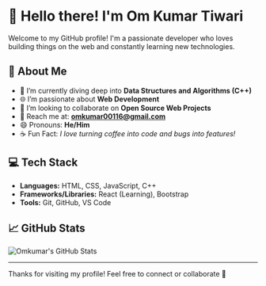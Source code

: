 # 👋 Hello there! I'm Om Kumar Tiwari

Welcome to my GitHub profile! I'm a passionate developer who loves building things on the web and constantly learning new technologies.

## 🚀 About Me

- 🔭 I’m currently diving deep into **Data Structures and Algorithms (C++)**
- 🌐 I’m passionate about **Web Development**
- 🤝 I’m looking to collaborate on **Open Source Web Projects**
- 📧 Reach me at: **omkumar00116@gmail.com**
- 😄 Pronouns: **He/Him**
- ☕ Fun Fact: *I love turning coffee into code and bugs into features!*

## 💻 Tech Stack

- **Languages:** HTML, CSS, JavaScript, C++
- **Frameworks/Libraries:** React (Learning), Bootstrap
- **Tools:** Git, GitHub, VS Code

## 📈 GitHub Stats

![Omkumar's GitHub Stats](https://github-readme-stats.vercel.app/api?username=Omkumartiwari&show_icons=true&theme=radical)

---

Thanks for visiting my profile! Feel free to connect or collaborate 🚀
